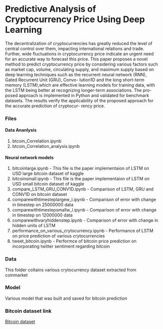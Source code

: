 # Predictive Analysis of Cryptocurrency Price Using Deep Learning

The decentralization of cryptocurrencies has
greatly reduced the level of central control over them, impacting
international relations and trade. Further, wide fluctuations in
cryptocurrency price indicate an urgent need for an accurate
way to forecast this price. This paper proposes a novel method
to predict cryptocurrency price by considering various factors
such as market cap, volume, circulating supply, and maximum
supply based on deep learning techniques such as the recurrent
neural network (RNN), Gated Recurrent Unit (GRU), Convo-
lution1D and the long short-term memory (LSTM),which are
effective learning models for training data, with the LSTM
being better at recognizing longer-term associations. The pro-
posed approach is implemented in Python and validated for
benchmark datasets. The results verify the applicability of the
proposed approach for the accurate prediction of cryptocur-
rency price.
### Files
#### Data Ananlysis
1. btcoin_Correlation.ipynb
2. btcoin_Correlation_analysis.ipynb 
#### Neural network models
1. bitcoinlarge.ipynb - This file is the paper implementaion of LSTM on USD large bitcoin dataset of kaggle
2. bitcoinsmall.ipynb - This file is the paper implementaion of LSTM on USD small bitcoin dataset of kaggle
3. compare_LSTM_GRU_CONV1D.ipynb - Comparison of LSTM, GRU and CONV1D on bitcoin dataset
4. comparewithtimesteplargew_l.ipynb - Comparison of error with change in timestep on 25000000 data
5. comparewithtimestepsmallw_l.ipynb - Comparison of error with change in timestep on 12000000 data
6. comparewithvaryhiddenstep.ipynb - Comparison of error with change in hidden units of LSTM
7. performance_on_various_crytocurrency.ipynb	 - Performance of LSTM on price prediction of various crytocurrencies
8. tweet_bitcoin.ipynb - Performce of bitcoin price prediction on incorporating twitter sentiment regarding bitcoin

### Data
This folder coltains various crytocurrency dataset extracted from coinmarket

### Model
Various model that was built and saved for bitcoin prediction

### Bitcoin dataset link
[Bitcoin dataset](https://www.kaggle.com/mczielinski/bitcoin-historical-data)
